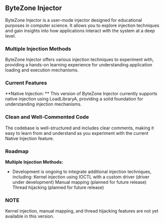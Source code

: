 ## ByteZone Injector
ByteZone Injector is a user-mode injector designed for educational purposes in computer science. It allows you to explore injection techniques and gain insights into how applications interact with the system at a deep level.
### Multiple Injection Methods
ByteZone Injector offers various injection techniques to experiment with, providing a hands-on learning experience for understanding application loading and execution mechanisms. 

### Current Features
**Native Injection: **
This version of ByteZone Injector currently supports native injection using LoadLibraryA, providing a solid foundation for understanding injection mechanisms.

### Clean and Well-Commented Code
The codebase is well-structured and includes clear comments, making it easy to learn from and understand as you experiment with the current Native Injection feature.

### Roadmap
**Multiple Injection Methods:**
- Development is ongoing to integrate additional injection techniques, including:
Kernel injection using IOCTL with a custom driver (driver under development)
Manual mapping (planned for future release)
Thread hijacking (planned for future release)

### NOTE
Kernel injection, manual mapping, and thread hijacking features are not yet available in this version.
